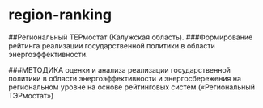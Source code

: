 # region-ranking
##Региональный ТЕРмостат (Калужская область).
###Формирование рейтинга реализации государственной политики в области энергоэффективности.

###МЕТОДИКА
  оценки и анализа реализации государственной политики
  в области энергоэффективности и энергосбережения
  на региональном уровне на основе рейтинговых систем
  («Региональный ТЭРмостат»)

